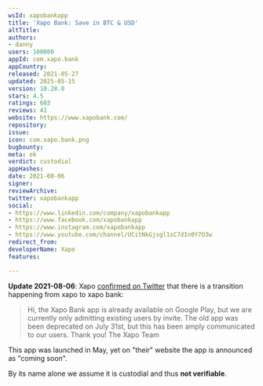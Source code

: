 ```yaml
---
wsId: xapobankapp
title: 'Xapo Bank: Save in BTC & USD'
altTitle: 
authors:
- danny
users: 100000
appId: com.xapo.bank
appCountry: 
released: 2021-05-27
updated: 2025-05-15
version: 10.28.0
stars: 4.5
ratings: 603
reviews: 41
website: https://www.xapobank.com/
repository: 
issue: 
icon: com.xapo.bank.png
bugbounty: 
meta: ok
verdict: custodial
appHashes: 
date: 2021-08-06
signer: 
reviewArchive: 
twitter: xapobankapp
social:
- https://www.linkedin.com/company/xapobankapp
- https://www.facebook.com/xapobankapp
- https://www.instagram.com/xapobankapp
- https://www.youtube.com/channel/UCitNkGjsgl1sC7dIn0Y7O3w
redirect_from: 
developerName: Xapo
features: 

---
```


**Update 2021-08-06**: Xapo
[confirmed on Twitter](https://twitter.com/xapo/status/1423632786112516097)
that there is a transition happening from xapo to xapo bank:

> Hi, the Xapo Bank app is already available on Google Play, but we are
  currently only admitting existing users by invite. The old app was been
  deprecated on July 31st, but this has been amply communicated to our users.
  Thank you! The Xapo Team

This app was launched in May, yet on "their" website the app is announced as
"coming soon".

By its name alone we assume it is custodial and thus **not verifiable**.
